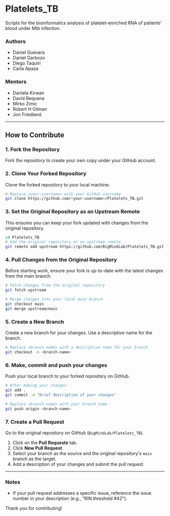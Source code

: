 # Platelets_TB
Scripts for the bioinformatics analysis of platelet-enriched RNA of patients' blood under Mtb infection.

### Authors

- Daniel Guevara
- Daniel Garbozo
- Diego Taquiri
- Carla Apaza

### Mentors

- Daniela Kirwan
- David Requena
- Mirko Zimic
- Robert H Gilman
- Jon Friedland

---

## How to Contribute

### 1. Fork the Repository
Fork the repository to create your own copy under your GitHub account.

### 2. Clone Your Forked Repository
Clone the forked repository to your local machine.

```bash
# Replace <your-username> with your GitHub username
git clone https://github.com/<your-username>/Platelets_TB.git
```

### 3. Set the Original Repository as an Upstream Remote
This ensures you can keep your fork updated with changes from the original repository.

```bash
cd Platelets_TB
# Add the original repository as an upstream remote
git remote add upstream https://github.com/BigMindLab/Platelets_TB.git
```

### 4. Pull Changes from the Original Repository
Before starting work, ensure your fork is up-to-date with the latest changes from the main branch.

```bash
# Fetch changes from the original repository
git fetch upstream

# Merge changes into your local main branch
git checkout main
git merge upstream/main
```

### 5. Create a New Branch
Create a new branch for your changes. Use a descriptive name for the branch.

```bash
# Replace <branch-name> with a descriptive name for your branch
git checkout -b <branch-name>
```

### 6. Make, commit and push your changes
Push your local branch to your forked repository on GitHub.

```bash
# After making your changes
git add .
git commit -m "Brief description of your changes"

# Replace <branch-name> with your branch name
git push origin <branch-name>
```

### 7. Create a Pull Request
Go to the original repository on GitHub (`BigMindLab/Platelets_TB`).
1. Click on the **Pull Requests** tab.
2. Click **New Pull Request**.
3. Select your branch as the source and the original repository's `main` branch as the target.
4. Add a description of your changes and submit the pull request.

---

### Notes
- If your pull request addresses a specific issue, reference the issue number in your description (e.g., "RIN threshold #42").

Thank you for contributing!

